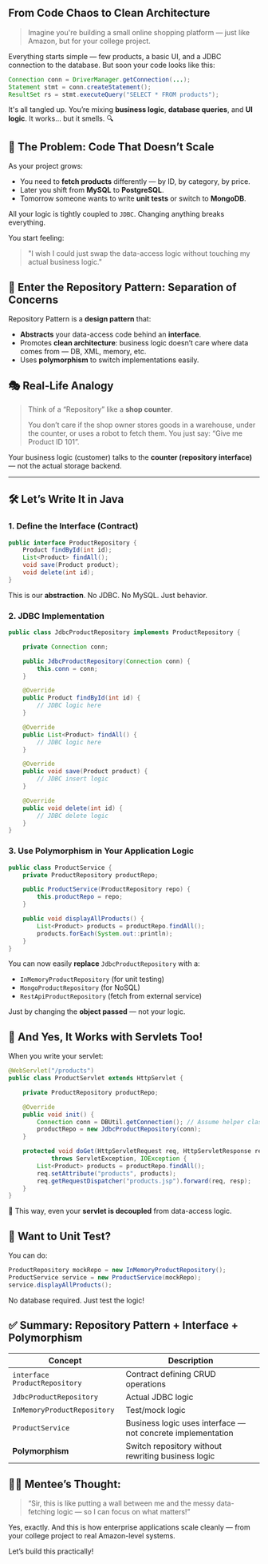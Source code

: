 
##  From Code Chaos to Clean Architecture

> Imagine you're building a small online shopping platform — just like Amazon, but for your college project.

Everything starts simple — few products, a basic UI, and a JDBC connection to the database. But soon your code looks like this:

```java
Connection conn = DriverManager.getConnection(...);
Statement stmt = conn.createStatement();
ResultSet rs = stmt.executeQuery("SELECT * FROM products");
```

It's all tangled up. You’re mixing **business logic**, **database queries**, and **UI logic**. It works... but it smells. 🔍

## 🔧 The Problem: Code That Doesn’t Scale

As your project grows:

* You need to **fetch products** differently — by ID, by category, by price.
* Later you shift from **MySQL** to **PostgreSQL**.
* Tomorrow someone wants to write **unit tests** or switch to **MongoDB**.

All your logic is tightly coupled to `JDBC`. Changing anything breaks everything.

You start feeling:

> "I wish I could just swap the data-access logic without touching my actual business logic."

## 🧭 Enter the **Repository Pattern**: Separation of Concerns

Repository Pattern is a **design pattern** that:

* **Abstracts** your data-access code behind an **interface**.
* Promotes **clean architecture**: business logic doesn’t care where data comes from — DB, XML, memory, etc.
* Uses **polymorphism** to switch implementations easily.

## 🎭 Real-Life Analogy

> Think of a “Repository” like a **shop counter**.
>
> You don’t care if the shop owner stores goods in a warehouse, under the counter, or uses a robot to fetch them.
> You just say: “Give me Product ID 101”.

Your business logic (customer) talks to the **counter (repository interface)** — not the actual storage backend.

---

## 🛠️ Let’s Write It in Java

### 1. Define the Interface (Contract)

```java
public interface ProductRepository {
    Product findById(int id);
    List<Product> findAll();
    void save(Product product);
    void delete(int id);
}
```

This is our **abstraction**. No JDBC. No MySQL. Just behavior.

### 2. JDBC Implementation

```java
public class JdbcProductRepository implements ProductRepository {

    private Connection conn;

    public JdbcProductRepository(Connection conn) {
        this.conn = conn;
    }

    @Override
    public Product findById(int id) {
        // JDBC logic here
    }

    @Override
    public List<Product> findAll() {
        // JDBC logic here
    }

    @Override
    public void save(Product product) {
        // JDBC insert logic
    }

    @Override
    public void delete(int id) {
        // JDBC delete logic
    }
}
```

### 3. Use Polymorphism in Your Application Logic

```java
public class ProductService {
    private ProductRepository productRepo;

    public ProductService(ProductRepository repo) {
        this.productRepo = repo;
    }

    public void displayAllProducts() {
        List<Product> products = productRepo.findAll();
        products.forEach(System.out::println);
    }
}
```

You can now easily **replace** `JdbcProductRepository` with a:

* `InMemoryProductRepository` (for unit testing)
* `MongoProductRepository` (for NoSQL)
* `RestApiProductRepository` (fetch from external service)

Just by changing the **object passed** — not your logic.


## 🤯 And Yes, It Works with Servlets Too!

When you write your servlet:

```java
@WebServlet("/products")
public class ProductServlet extends HttpServlet {

    private ProductRepository productRepo;

    @Override
    public void init() {
        Connection conn = DBUtil.getConnection(); // Assume helper class
        productRepo = new JdbcProductRepository(conn);
    }

    protected void doGet(HttpServletRequest req, HttpServletResponse resp)
            throws ServletException, IOException {
        List<Product> products = productRepo.findAll();
        req.setAttribute("products", products);
        req.getRequestDispatcher("products.jsp").forward(req, resp);
    }
}
```

🧠 This way, even your **servlet is decoupled** from data-access logic.


## 🧪 Want to Unit Test?

You can do:

```java
ProductRepository mockRepo = new InMemoryProductRepository();
ProductService service = new ProductService(mockRepo);
service.displayAllProducts();
```

No database required. Just test the logic!

## ✅ Summary: Repository Pattern + Interface + Polymorphism

| Concept                       | Description                                                 |
| ----------------------------- | ----------------------------------------------------------- |
| `interface ProductRepository` | Contract defining CRUD operations                           |
| `JdbcProductRepository`       | Actual JDBC logic                                           |
| `InMemoryProductRepository`   | Test/mock logic                                             |
| `ProductService`              | Business logic uses interface — not concrete implementation |
| **Polymorphism**              | Switch repository without rewriting business logic          |

## 🧑‍🎓 Mentee’s Thought:

> “Sir, this is like putting a wall between me and the messy data-fetching logic — so I can focus on what matters!”

Yes, exactly. And this is how enterprise applications scale cleanly — from your college project to real Amazon-level systems.


Let’s build this practically!
